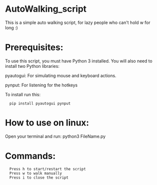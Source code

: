 # AutoWalking_script
This is a simple auto walking script, for lazy people who can't hold w for long :)

# Prerequisites:

To use this script, you must have Python 3 installed. You will also need to install two Python libraries:

pyautogui: For simulating mouse and keyboard actions. 

pynput: For listening for the hotkeys

To install run this: 

      pip install pyautogui pynput

# How to use on linux:
 Open your terminal and run:
 python3 FileName.py

# Commands:
   
      Press h to start/restart the script
      Press w to walk manually
      Press i to close the script
